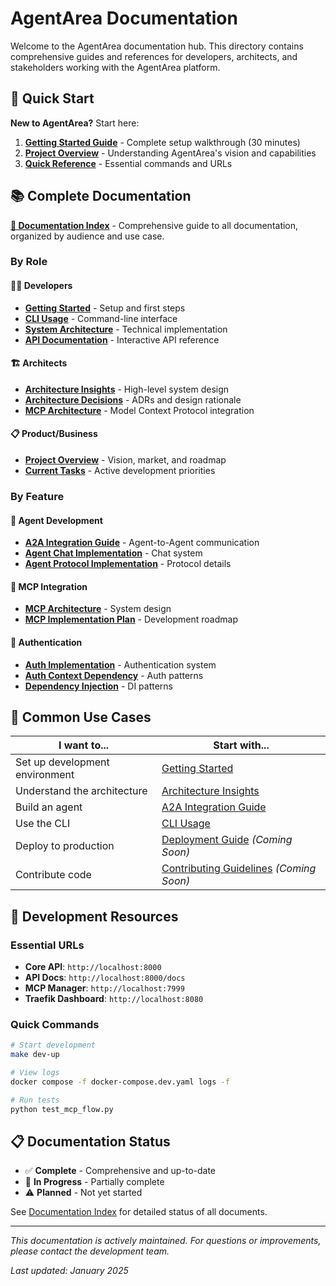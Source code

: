 # AgentArea Documentation

Welcome to the AgentArea documentation hub. This directory contains comprehensive guides and references for developers, architects, and stakeholders working with the AgentArea platform.

## 🚀 Quick Start

**New to AgentArea?** Start here:

1. **[Getting Started Guide](GETTING_STARTED.md)** - Complete setup walkthrough (30 minutes)
2. **[Project Overview](project-overview.md)** - Understanding AgentArea's vision and capabilities
3. **[Quick Reference](quick-reference.md)** - Essential commands and URLs

## 📚 Complete Documentation

**[📖 Documentation Index](DOCUMENTATION_INDEX.md)** - Comprehensive guide to all documentation, organized by audience and use case.

### By Role

#### 👨‍💻 Developers
- **[Getting Started](GETTING_STARTED.md)** - Setup and first steps
- **[CLI Usage](../core/docs/CLI_USAGE.md)** - Command-line interface
- **[System Architecture](../core/docs/SYSTEM_ARCHITECTURE.md)** - Technical implementation
- **[API Documentation](http://localhost:8000/docs)** - Interactive API reference

#### 🏗️ Architects
- **[Architecture Insights](architecture_insights.md)** - High-level system design
- **[Architecture Decisions](architecture-decisions.md)** - ADRs and design rationale
- **[MCP Architecture](mcp_architecture.md)** - Model Context Protocol integration

#### 📋 Product/Business
- **[Project Overview](project-overview.md)** - Vision, market, and roadmap
- **[Current Tasks](task_assignment.md)** - Active development priorities

### By Feature

#### 🤖 Agent Development
- **[A2A Integration Guide](../core/docs/A2A_INTEGRATION_GUIDE.md)** - Agent-to-Agent communication
- **[Agent Chat Implementation](../core/docs/agent-chat-implementation-plan.md)** - Chat system
- **[Agent Protocol Implementation](../core/docs/agent-protocol-implementation-plan.md)** - Protocol details

#### 🔌 MCP Integration
- **[MCP Architecture](mcp_architecture.md)** - System design
- **[MCP Implementation Plan](mcp-implementation-plan.md)** - Development roadmap

#### 🔐 Authentication
- **[Auth Implementation](auth_implementation.md)** - Authentication system
- **[Auth Context Dependency](../core/docs/auth_context_dependency.md)** - Auth patterns
- **[Dependency Injection](dependency_injection_patterns.md)** - DI patterns

## 🎯 Common Use Cases

| I want to... | Start with... |
|--------------|---------------|
| Set up development environment | [Getting Started](GETTING_STARTED.md) |
| Understand the architecture | [Architecture Insights](architecture_insights.md) |
| Build an agent | [A2A Integration Guide](../core/docs/A2A_INTEGRATION_GUIDE.md) |
| Use the CLI | [CLI Usage](../core/docs/CLI_USAGE.md) |
| Deploy to production | [Deployment Guide](#) *(Coming Soon)* |
| Contribute code | [Contributing Guidelines](#) *(Coming Soon)* |

## 🔧 Development Resources

### Essential URLs
- **Core API**: `http://localhost:8000`
- **API Docs**: `http://localhost:8000/docs`
- **MCP Manager**: `http://localhost:7999`
- **Traefik Dashboard**: `http://localhost:8080`

### Quick Commands
```bash
# Start development
make dev-up

# View logs
docker compose -f docker-compose.dev.yaml logs -f

# Run tests
python test_mcp_flow.py
```

## 📋 Documentation Status

- ✅ **Complete** - Comprehensive and up-to-date
- 🔄 **In Progress** - Partially complete
- ⚠️ **Planned** - Not yet started

See [Documentation Index](DOCUMENTATION_INDEX.md) for detailed status of all documents.

---

*This documentation is actively maintained. For questions or improvements, please contact the development team.*

*Last updated: January 2025*

